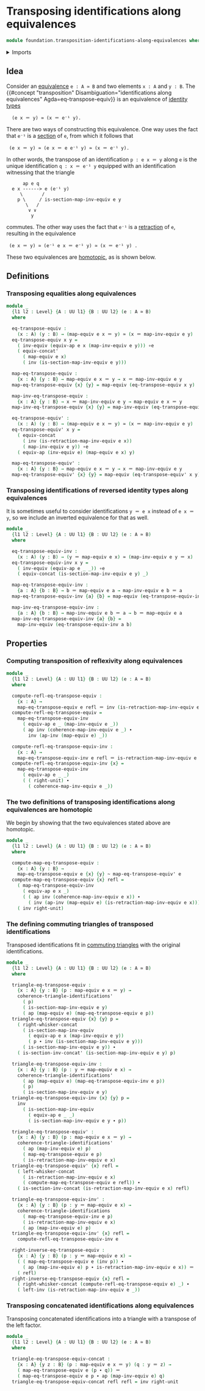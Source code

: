 # Transposing identifications along equivalences

```agda
module foundation.transposition-identifications-along-equivalences where
```

<details><summary>Imports</summary>

```agda
open import foundation.action-on-identifications-functions
open import foundation.commuting-triangles-of-identifications
open import foundation.dependent-pair-types
open import foundation.identity-types
open import foundation.universe-levels
open import foundation.whiskering-homotopies-composition
open import foundation.whiskering-identifications-concatenation

open import foundation-core.equivalences
open import foundation-core.homotopies
```

</details>

## Idea

Consider an [equivalence](foundation-core.equivalences.md) `e : A ≃ B` and two
elements `x : A` and `y : B`. The
{{#concept "transposition" Disambiguation="identifications along equivalences" Agda=eq-transpose-equiv}}
is an equivalence of [identity types](foundation-core.identity-types.md)

```text
  (e x ＝ y) ≃ (x ＝ e⁻¹ y).
```

There are two ways of constructing this equivalence. One way uses the fact that
`e⁻¹` is a [section](foundation-core.sections.md) of `e`, from which it follows
that

```text
 (e x ＝ y) ≃ (e x ＝ e e⁻¹ y) ≃ (x ＝ e⁻¹ y).
```

In other words, the transpose of an identification `p : e x ＝ y` along `e` is
the unique identification `q : x ＝ e⁻¹ y` equipped with an identification
witnessing that the triangle

```text
      ap e q
  e x ------> e (e⁻¹ y)
     \       /
    p \     / is-section-map-inv-equiv e y
       \   /
        ∨ ∨
         y
```

commutes. The other way uses the fact that `e⁻¹` is a
[retraction](foundation-core.retractions.md) of `e`, resulting in the
equivalence

```text
 (e x ＝ y) ≃ (e⁻¹ e x ＝ e⁻¹ y) ≃ (x ＝ e⁻¹ y) .
```

These two equivalences are [homotopic](foundation-core.homotopies.md), as is
shown below.

## Definitions

### Transposing equalities along equivalences

```agda
module _
  {l1 l2 : Level} {A : UU l1} {B : UU l2} (e : A ≃ B)
  where

  eq-transpose-equiv :
    (x : A) (y : B) → (map-equiv e x ＝ y) ≃ (x ＝ map-inv-equiv e y)
  eq-transpose-equiv x y =
    ( inv-equiv (equiv-ap e x (map-inv-equiv e y))) ∘e
    ( equiv-concat'
      ( map-equiv e x)
      ( inv (is-section-map-inv-equiv e y)))

  map-eq-transpose-equiv :
    {x : A} {y : B} → map-equiv e x ＝ y → x ＝ map-inv-equiv e y
  map-eq-transpose-equiv {x} {y} = map-equiv (eq-transpose-equiv x y)

  map-inv-eq-transpose-equiv :
    {x : A} {y : B} → x ＝ map-inv-equiv e y → map-equiv e x ＝ y
  map-inv-eq-transpose-equiv {x} {y} = map-inv-equiv (eq-transpose-equiv x y)

  eq-transpose-equiv' :
    (x : A) (y : B) → (map-equiv e x ＝ y) ≃ (x ＝ map-inv-equiv e y)
  eq-transpose-equiv' x y =
    ( equiv-concat
      ( inv (is-retraction-map-inv-equiv e x))
      ( map-inv-equiv e y)) ∘e
    ( equiv-ap (inv-equiv e) (map-equiv e x) y)

  map-eq-transpose-equiv' :
    {x : A} {y : B} → map-equiv e x ＝ y → x ＝ map-inv-equiv e y
  map-eq-transpose-equiv' {x} {y} = map-equiv (eq-transpose-equiv' x y)
```

### Transposing identifications of reversed identity types along equivalences

It is sometimes useful to consider identifications `y ＝ e x` instead of
`e x ＝ y`, so we include an inverted equivalence for that as well.

```agda
module _
  {l1 l2 : Level} {A : UU l1} {B : UU l2} (e : A ≃ B)
  where

  eq-transpose-equiv-inv :
    (x : A) (y : B) → (y ＝ map-equiv e x) ≃ (map-inv-equiv e y ＝ x)
  eq-transpose-equiv-inv x y =
    ( inv-equiv (equiv-ap e _ _)) ∘e
    ( equiv-concat (is-section-map-inv-equiv e y) _)

  map-eq-transpose-equiv-inv :
    {a : A} {b : B} → b ＝ map-equiv e a → map-inv-equiv e b ＝ a
  map-eq-transpose-equiv-inv {a} {b} = map-equiv (eq-transpose-equiv-inv a b)

  map-inv-eq-transpose-equiv-inv :
    {a : A} {b : B} → map-inv-equiv e b ＝ a → b ＝ map-equiv e a
  map-inv-eq-transpose-equiv-inv {a} {b} =
    map-inv-equiv (eq-transpose-equiv-inv a b)
```

## Properties

### Computing transposition of reflexivity along equivalences

```agda
module _
  {l1 l2 : Level} {A : UU l1} {B : UU l2} (e : A ≃ B)
  where

  compute-refl-eq-transpose-equiv :
    {x : A} →
    map-eq-transpose-equiv e refl ＝ inv (is-retraction-map-inv-equiv e x)
  compute-refl-eq-transpose-equiv =
    map-eq-transpose-equiv-inv
      ( equiv-ap e _ (map-inv-equiv e _))
      ( ap inv (coherence-map-inv-equiv e _) ∙
        inv (ap-inv (map-equiv e) _))

  compute-refl-eq-transpose-equiv-inv :
    {x : A} →
    map-eq-transpose-equiv-inv e refl ＝ is-retraction-map-inv-equiv e x
  compute-refl-eq-transpose-equiv-inv {x} =
    map-eq-transpose-equiv-inv
      ( equiv-ap e _ _)
      ( ( right-unit) ∙
        ( coherence-map-inv-equiv e _))
```

### The two definitions of transposing identifications along equivalences are homotopic

We begin by showing that the two equivalences stated above are homotopic.

```agda
module _
  {l1 l2 : Level} {A : UU l1} {B : UU l2} (e : A ≃ B)
  where

  compute-map-eq-transpose-equiv :
    {x : A} {y : B} →
    map-eq-transpose-equiv e {x} {y} ~ map-eq-transpose-equiv' e
  compute-map-eq-transpose-equiv {x} refl =
    ( map-eq-transpose-equiv-inv
      ( equiv-ap e x _)
      ( ( ap inv (coherence-map-inv-equiv e x)) ∙
        ( inv (ap-inv (map-equiv e) (is-retraction-map-inv-equiv e x))))) ∙
    ( inv right-unit)
```

### The defining commuting triangles of transposed identifications

Transposed identifications fit in
[commuting triangles](foundation.commuting-triangles-of-identifications.md) with
the original identifications.

```agda
module _
  {l1 l2 : Level} {A : UU l1} {B : UU l2} (e : A ≃ B)
  where

  triangle-eq-transpose-equiv :
    {x : A} {y : B} (p : map-equiv e x ＝ y) →
    coherence-triangle-identifications'
      ( p)
      ( is-section-map-inv-equiv e y)
      ( ap (map-equiv e) (map-eq-transpose-equiv e p))
  triangle-eq-transpose-equiv {x} {y} p =
    ( right-whisker-concat
      ( is-section-map-inv-equiv
        ( equiv-ap e x (map-inv-equiv e y))
        ( p ∙ inv (is-section-map-inv-equiv e y)))
      ( is-section-map-inv-equiv e y)) ∙
    ( is-section-inv-concat' (is-section-map-inv-equiv e y) p)

  triangle-eq-transpose-equiv-inv :
    {x : A} {y : B} (p : y ＝ map-equiv e x) →
    coherence-triangle-identifications'
      ( ap (map-equiv e) (map-eq-transpose-equiv-inv e p))
      ( p)
      ( is-section-map-inv-equiv e y)
  triangle-eq-transpose-equiv-inv {x} {y} p =
    inv
      ( is-section-map-inv-equiv
        ( equiv-ap e _ _)
        ( is-section-map-inv-equiv e y ∙ p))

  triangle-eq-transpose-equiv' :
    {x : A} {y : B} (p : map-equiv e x ＝ y) →
    coherence-triangle-identifications'
      ( ap (map-inv-equiv e) p)
      ( map-eq-transpose-equiv e p)
      ( is-retraction-map-inv-equiv e x)
  triangle-eq-transpose-equiv' {x} refl =
    ( left-whisker-concat
      ( is-retraction-map-inv-equiv e x)
      ( compute-map-eq-transpose-equiv e refl)) ∙
    ( is-section-inv-concat (is-retraction-map-inv-equiv e x) refl)

  triangle-eq-transpose-equiv-inv' :
    {x : A} {y : B} (p : y ＝ map-equiv e x) →
    coherence-triangle-identifications
      ( map-eq-transpose-equiv-inv e p)
      ( is-retraction-map-inv-equiv e x)
      ( ap (map-inv-equiv e) p)
  triangle-eq-transpose-equiv-inv' {x} refl =
    compute-refl-eq-transpose-equiv-inv e

  right-inverse-eq-transpose-equiv :
    {x : A} {y : B} (p : y ＝ map-equiv e x) →
    ( ( map-eq-transpose-equiv e (inv p)) ∙
      ( ap (map-inv-equiv e) p ∙ is-retraction-map-inv-equiv e x)) ＝
    ( refl)
  right-inverse-eq-transpose-equiv {x} refl =
    ( right-whisker-concat (compute-refl-eq-transpose-equiv e) _) ∙
    ( left-inv (is-retraction-map-inv-equiv e _))
```

### Transposing concatenated identifications along equivalences

Transposing concatenated identifications into a triangle with a transpose of the
left factor.

```agda
module _
  {l1 l2 : Level} {A : UU l1} {B : UU l2} (e : A ≃ B)
  where

  triangle-eq-transpose-equiv-concat :
    {x : A} {y z : B} (p : map-equiv e x ＝ y) (q : y ＝ z) →
    ( map-eq-transpose-equiv e (p ∙ q)) ＝
    ( map-eq-transpose-equiv e p ∙ ap (map-inv-equiv e) q)
  triangle-eq-transpose-equiv-concat refl refl = inv right-unit
```
